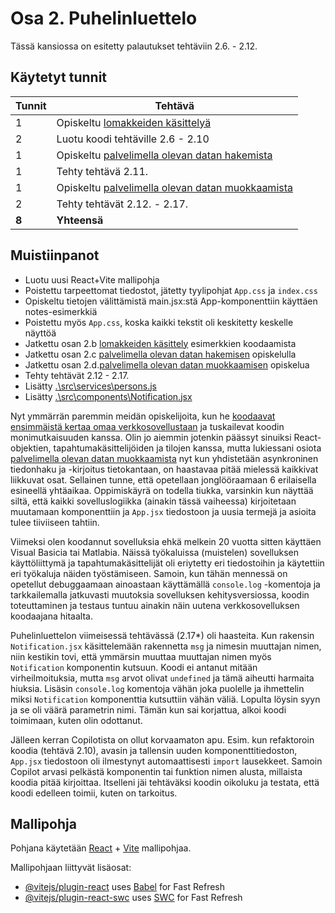 # Osa 2. Puhelinluettelo

Tässä kansiossa on esitetty palautukset tehtäviin 2.6. - 2.12.

## Käytetyt tunnit
  Tunnit | Tehtävä                 |
| ------- | ---------------------- |
| 1 | Opiskeltu  [lomakkeiden käsittelyä](https://fullstackopen.com/osa2/lomakkeiden_kasittely) |
| 2 | Luotu koodi tehtäville 2.6 - 2.10 |
| 1 | Opiskeltu [palvelimella olevan datan hakemista](https://fullstackopen.com/osa2/palvelimella_olevan_datan_hakeminen) |
| 1 | Tehty tehtävä 2.11. |
| 1 | Opiskeltu [palvelimella olevan datan muokkaamista](https://fullstackopen.com/osa2/palvelimella_olevan_datan_muokkaaminen) |
| 2 | Tehty tehtävät 2.12. - 2.17.  |
| **8** | **Yhteensä** |

## Muistiinpanot
- Luotu uusi React+Vite mallipohja
- Poistettu tarpeettomat tiedostot, jätetty tyylipohjat `App.css` ja  `index.css`
- Opiskeltu tietojen välittämistä main.jsx:stä App-komponenttiin käyttäen notes-esimerkkiä
- Poistettu myös `App.css`, koska kaikki tekstit oli keskitetty keskelle näyttöä
- Jatkettu osan 2.b [lomakkeiden käsittely](https://fullstackopen.com/osa2/lomakkeiden_kasittely) esimerkkien koodaamista
- Jatkettu osan 2.c [palvelimella olevan datan hakemisen](https://fullstackopen.com/osa2/palvelimella_olevan_datan_hakeminen) opiskelulla
- Jatkettu osan 2.d.[palvelimella olevan datan muokkaamisen](https://fullstackopen.com/osa2/palvelimella_olevan_datan_muokkaaminen) opiskelua
- Tehty tehtävät 2.12 - 2.17. 
- Lisätty [.\src\services\persons.js](.\src\services\persons.js)
- Lisätty [.\src\components\Notification.jsx](.\srv\components\Notification.jsx)

Nyt ymmärrän paremmin meidän opiskelijoita, kun he [koodaavat ensimmäistä kertaa omaa verkkosovellustaan](https://opinto-opas.metropolia.fi/88094/fi/67/70361/3459/2550/62749) ja tuskailevat koodin monimutkaisuuden kanssa. Olin jo aiemmin jotenkin päässyt sinuiksi React-objektien, tapahtumakäsittelijöiden ja tilojen kanssa, mutta lukiessani osiota [palvelimella olevan datan muokkaamista](https://fullstackopen.com/osa2/palvelimella_olevan_datan_muokkaaminen) nyt kun yhdistetään asynkroninen tiedonhaku ja -kirjoitus tietokantaan, on haastavaa pitää mielessä kaikkivat liikkuvat osat. Sellainen tunne, että opetellaan jonglööraamaan 6 erilaisella esineellä yhtäaikaa. Oppimiskäyrä on todella tiukka, varsinkin kun näyttää siltä, että kaikki sovelluslogiikka (ainakin tässä vaiheessa) kirjoitetaan muutamaan komponenttiin ja `App.jsx` tiedostoon ja uusia termejä ja asioita tulee tiiviiseen tahtiin. 

Viimeksi olen koodannut sovelluksia ehkä melkein 20 vuotta sitten käyttäen Visual Basicia tai Matlabia. Näissä työkaluissa (muistelen) sovelluksen käyttöliittymä ja tapahtumakäsittelijät oli eriytetty eri tiedostoihin ja käytettiin eri työkaluja näiden työstämiseen. Samoin, kun tähän mennessä on opetellut debuggaamaan ainoastaan käyttämällä `console.log` -komentoja ja tarkkailemalla jatkuvasti muutoksia sovelluksen kehitysversiossa, koodin toteuttaminen ja testaus tuntuu ainakin näin uutena verkkosovelluksen koodaajana hitaalta.

Puhelinluettelon viimeisessä tehtävässä (2.17*) oli haasteita. Kun rakensin `Notification.jsx` käsittelemään rakennetta `msg` ja nimesin muuttajan nimen, niin kestikin tovi, että ymmärsin muuttaa muuttajan nimen myös `Notification` komponentin kutsuun. Koodi ei antanut mitään virheilmoituksia, mutta `msg` arvot olivat `undefined` ja tämä aiheutti harmaita hiuksia. Lisäsin `console.log` komentoja vähän joka puolelle ja ihmettelin miksi `Notification` komponenttia kutsuttiin vähän väliä. Lopulta löysin syyn ja se oli väärä parametrin nimi. Tämän kun sai korjattua, alkoi koodi toimimaan, kuten olin odottanut.

Jälleen kerran Copilotista on ollut korvaamaton apu. Esim. kun refaktoroin koodia (tehtävä 2.10), avasin ja tallensin uuden komponenttitiedoston, `App.jsx` tiedostoon oli ilmestynyt automaattisesti `import` lausekkeet. Samoin Copilot arvasi pelkästä komponentin tai funktion nimen alusta, millaista koodia pitää kirjoittaa. Itselleni jäi tehtäväksi koodin oikoluku ja testata, että koodi edelleen toimii, kuten on tarkoitus.

## Mallipohja

Pohjana käytetään [React](https://react.dev/) + [Vite](https://vite.dev/) mallipohjaa.

Mallipohjaan liittyvät lisäosat:

- [@vitejs/plugin-react](https://github.com/vitejs/vite-plugin-react/blob/main/packages/plugin-react/README.md) uses [Babel](https://babeljs.io/) for Fast Refresh
- [@vitejs/plugin-react-swc](https://github.com/vitejs/vite-plugin-react-swc) uses [SWC](https://swc.rs/) for Fast Refresh
